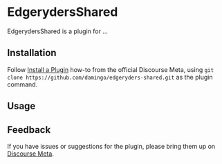 # EdgerydersShared

EdgerydersShared is a plugin for ...

## Installation

Follow [Install a Plugin](https://meta.discourse.org/t/install-a-plugin/19157)
how-to from the official Discourse Meta, using `git clone https://github.com/damingo/edgeryders-shared.git`
as the plugin command.

## Usage

## Feedback

If you have issues or suggestions for the plugin, please bring them up on
[Discourse Meta](https://meta.discourse.org).
